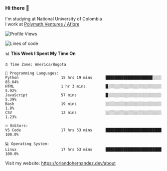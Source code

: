 ### Hi there 👋


<!--**AR4Z/AR4Z** is a ✨ _special_ ✨ repository because its `README.md` (this file) appears on your GitHub profile.

Here are some ideas to get you started:-->
I'm studying at National University of Colombia
<br>
I work at <a href="https://www.aflore.co/">Polymath Ventures / Aflore</a>
<br>

<!--START_SECTION:waka-->
![Profile Views](http://img.shields.io/badge/Profile%20Views-0-blue)

![Lines of code](https://img.shields.io/badge/From%20Hello%20World%20I%27ve%20Written-17.2%20million%20lines%20of%20code-blue)

📊 **This Week I Spent My Time On** 

```text
⌚︎ Time Zone: America/Bogota

💬 Programming Languages: 
Python                   15 hrs 19 mins      █████████████████████░░░░   85.64% 
HTML                     1 hr 3 mins         █░░░░░░░░░░░░░░░░░░░░░░░░   5.92% 
JavaScript               57 mins             █░░░░░░░░░░░░░░░░░░░░░░░░   5.39% 
Bash                     19 mins             ░░░░░░░░░░░░░░░░░░░░░░░░░   1.8% 
CSV                      13 mins             ░░░░░░░░░░░░░░░░░░░░░░░░░   1.23%

🔥 Editors: 
VS Code                  17 hrs 53 mins      █████████████████████████   100.0%

💻 Operating System: 
Linux                    17 hrs 53 mins      █████████████████████████   100.0%

```


<!--END_SECTION:waka-->


Visit my website: https://orlandohernandez.dev/about

